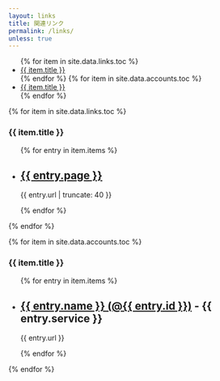 ```yaml
---
layout: links
title: 関連リンク
permalink: /links/
unless: true
---
```

<ul id="markdown-toc">
  {% for item in site.data.links.toc %}
    <li><a href="#{{ item.title }}" id="markdown-toc-{{ item.title }}">{{ item.title }}</a></li>
  {% endfor %}
  {% for item in site.data.accounts.toc %}
    <li><a href="#{{ item.title }}" id="markdown-toc-{{ item.title }}">{{ item.title }}</a></li>
  {% endfor %}
</ul>
  
{% for item in site.data.links.toc %}
<section class="blog">
  <h3>{{ item.title }}</h3>
    <ul class="list">
      {% for entry in item.items %}
        <li>
          <h2><a href="{{ entry.protocol }}://{{ entry.url }}">{{ entry.page }}</a></h2>
          <p class="meta">{{ entry.url | truncate: 40 }}</p>
        </li>
      {% endfor %}
    </ul>
</section>
{% endfor %}

{% for item in site.data.accounts.toc %}
<section class="blog">
  <h3>{{ item.title }}</h3>
    <ul class="list">
      {% for entry in item.items %}
        <li>
          <h2><a href="https://{{ entry.url }}">{{ entry.name }} (@{{ entry.id }})</a> - {{ entry.service }}</h2>
          <p class="meta">{{ entry.url }}</p>
        </li>
      {% endfor %}
    </ul>
</section>
{% endfor %}
